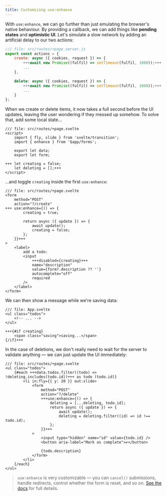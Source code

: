 ```yaml
---
title: Customizing use:enhance
---
```


With `use:enhance`, we can go further than just emulating the browser's native behaviour. By providing a callback, we can add things like **pending states** and **optimistic UI**. Let's simulate a slow network by adding an artificial delay to our two actions:

```js
/// file: src/routes/+page.server.js
export const actions = {
	create: async ({ cookies, request }) => {
		+++await new Promise((fulfil) => setTimeout(fulfil, 1000));+++
		...
	},

	delete: async ({ cookies, request }) => {
		+++await new Promise((fulfil) => setTimeout(fulfil, 1000));+++
		...
	}
};
```

When we create or delete items, it now takes a full second before the UI updates, leaving the user wondering if they messed up somehow. To solve that, add some local state...

```svelte
/// file: src/routes/+page.svelte
<script>
	import { fly, slide } from 'svelte/transition';
	import { enhance } from '$app/forms';

	export let data;
	export let form;

+++	let creating = false;
	let deleting = [];+++
</script>
```

...and toggle `creating` inside the first `use:enhance`:

```svelte
/// file: src/routes/+page.svelte
<form
	method="POST"
	action="?/create"
+++	use:enhance={() => {
		creating = true;

		return async ({ update }) => {
			await update();
			creating = false;
		};
	}}+++
>
	<label>
		add a todo:
		<input
			+++disabled={creating}+++
			name="description"
			value={form?.description ?? ''}
			autocomplete="off"
			required
		/>
	</label>
</form>
```

We can then show a message while we're saving data:

```svelte
/// file: App.svelte
<ul class="todos">
	<!-- ... -->
</ul>

+++{#if creating}
	<span class="saving">saving...</span>
{/if}+++
```

In the case of deletions, we don't really need to wait for the server to validate anything — we can just update the UI immediately:

```svelte
/// file: src/routes/+page.svelte
<ul class="todos">
	{#each +++data.todos.filter((todo) => !deleting.includes(todo.id))+++ as todo (todo.id)}
		<li in:fly={{ y: 20 }} out:slide>
			<form
				method="POST"
				action="?/delete"
				+++use:enhance={() => {
					deleting = [...deleting, todo.id];
					return async ({ update }) => {
						await update();
						deleting = deleting.filter((id) => id !== todo.id);
					};
				}}+++
			>
				<input type="hidden" name="id" value={todo.id} />
				<button aria-label="Mark as complete">✔</button>

				{todo.description}
			</form>
		</li>
	{/each}
</ul>
```

> `use:enhance` is very customizable — you can `cancel()` submissions, handle redirects, control whether the form is reset, and so on. [See the docs](https://kit.svelte.dev/docs/modules#$app-forms-enhance) for full details.
